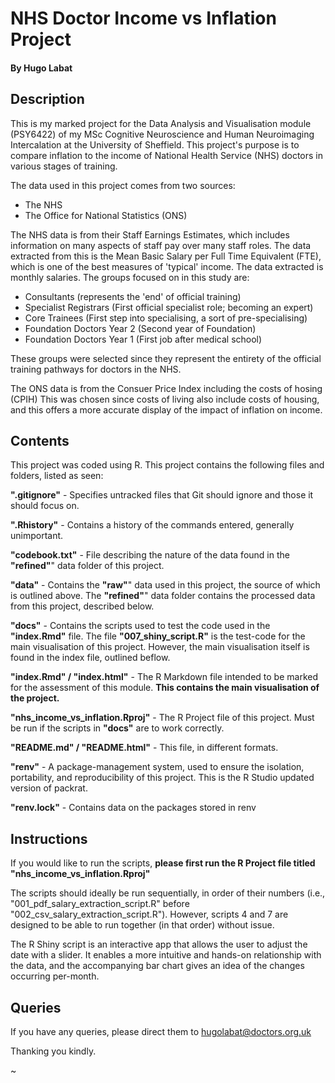 # NHS Doctor Income vs Inflation Project
#### By Hugo Labat

## Description
This is my marked project for the Data Analysis and Visualisation module (PSY6422) of my MSc Cognitive Neuroscience and Human Neuroimaging Intercalation at the University of Sheffield. This project's purpose is to compare inflation to the income of National Health Service (NHS) doctors in various stages of training.

The data used in this project comes from two sources:
- The NHS
- The Office for National Statistics (ONS)

The NHS data is from their Staff Earnings Estimates, which includes information
on many aspects of staff pay over many staff roles. The data extracted from this
is the Mean Basic Salary per Full Time Equivalent (FTE), which is one of the
best measures of 'typical' income. The data extracted is monthly salaries.
The groups focused on in this study are:

- Consultants (represents the 'end' of official training)
- Specialist Registrars (First official specialist role; becoming an expert)
- Core Trainees (First step into specialising, a sort of pre-specialising)
- Foundation Doctors Year 2 (Second year of Foundation)
- Foundation Doctors Year 1 (First job after medical school)

These groups were selected since they represent the entirety of the official
training pathways for doctors in the NHS.


The ONS data is from the Consuer Price Index including the costs of hosing (CPIH)
This was chosen since costs of living also include costs of housing, and this
offers a more accurate display of the impact of inflation on income.


## Contents
This project was coded using R. This project contains the following files and folders, listed as seen:

**".gitignore"** - Specifies untracked files that Git should ignore and those it should focus on.

**".Rhistory"** - Contains a history of the commands entered, generally unimportant.

**"codebook.txt"** - File describing the nature of the data found in the **"refined"**" data folder of this project.

**"data"** - Contains the **"raw"**" data used in this project, the source of which is outlined above. The **"refined"**" data folder contains the processed data from this project, described below.

**"docs"** - Contains the scripts used to test the code used in the **"index.Rmd"** file. The file **"007_shiny_script.R"** is the test-code for the main visualisation of this project. However, the main visualisation itself is found in the index file, outlined beflow.

**"index.Rmd" / "index.html"** - The R Markdown file intended to be marked for the assessment of this module. **This contains the main visualisation of the project.**

**"nhs_income_vs_inflation.Rproj"** - The R Project file of this project. Must be run if the scripts in **"docs"** are to work correctly.

**"README.md" / "README.html"** - This file, in different formats.

**"renv"** - A package-management system, used to ensure the isolation, portability, and reproducibility of this project. This is the R Studio updated version of packrat.

**"renv.lock"** - Contains data on the packages stored in renv



## Instructions
If you would like to run the scripts, **please first run the R Project file titled "nhs_income_vs_inflation.Rproj"**

The scripts should ideally be run sequentially, in order of their numbers (i.e., "001_pdf_salary_extraction_script.R" before "002_csv_salary_extraction_script.R"). However, scripts 4 and 7 are designed to be able to run together (in that order) without issue.

The R Shiny script is an interactive app that allows the user to adjust the date with a slider. It enables a more intuitive and hands-on relationship with the data, and the accompanying bar chart gives an idea of the changes occurring per-month.

## Queries
If you have any queries, please direct them to hugolabat@doctors.org.uk

Thanking you kindly.


~
